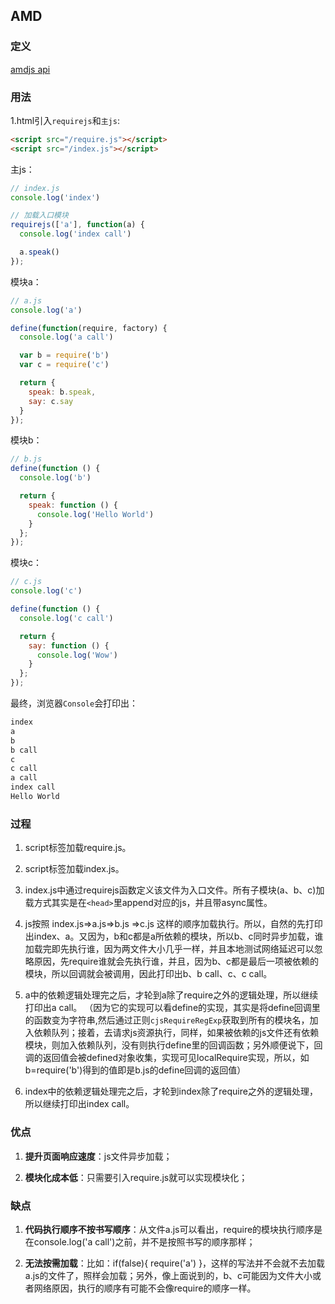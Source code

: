 AMD
---
### 定义
[amdjs api](https://github.com/amdjs/amdjs-api/blob/master/AMD.md)

### 用法
1.html引入`requirejs`和`主js`:
```html
<script src="/require.js"></script>
<script src="/index.js"></script>
```

主js：
```js
// index.js
console.log('index')

// 加载入口模块
requirejs(['a'], function(a) {
  console.log('index call')

  a.speak()
});
```

模块a：
```js
// a.js
console.log('a')

define(function(require, factory) {
  console.log('a call')

  var b = require('b')
  var c = require('c')

  return {
    speak: b.speak,
    say: c.say
  }
});
```

模块b：
```js
// b.js
define(function () {
  console.log('b')

  return {
    speak: function () {
      console.log('Hello World')
    }
  };
});
```

模块c：
```js
// c.js
console.log('c')

define(function () {
  console.log('c call')

  return {
    say: function () {
      console.log('Wow')
    }
  };
});
```

最终，浏览器`Console`会打印出：
```js
index
a
b
b call
c
c call
a call
index call
Hello World
```

### 过程
1. script标签加载require.js。
2. script标签加载index.js。
3. index.js中通过requirejs函数定义该文件为入口文件。所有子模块(a、b、c)加载方式其实是在`<head>`里append对应的js，并且带async属性。

4. js按照
index.js=>a.js=>b.js
              =>c.js
这样的顺序加载执行。所以，自然的先打印出index、a。又因为，b和c都是a所依赖的模块，所以b、c同时异步加载，谁加载完即先执行谁，因为两文件大小几乎一样，并且本地测试网络延迟可以忽略原因，先require谁就会先执行谁，并且，因为b、c都是最后一项被依赖的模块，所以回调就会被调用，因此打印出b、b call、c、c call。

5. a中的依赖逻辑处理完之后，才轮到a除了require之外的逻辑处理，所以继续打印出a call。
（因为它的实现可以看define的实现，其实是将define回调里的函数变为字符串,然后通过正则`cjsRequireRegExp`获取到所有的模块名，加入依赖队列；接着，去请求js资源执行，同样，如果被依赖的js文件还有依赖模块，则加入依赖队列，没有则执行define里的回调函数；另外顺便说下，回调的返回值会被defined对象收集，实现可见localRequire实现，所以，如b=require('b')得到的值即是b.js的define回调的返回值）

6. index中的依赖逻辑处理完之后，才轮到index除了require之外的逻辑处理，所以继续打印出index call。

### 优点
1. **提升页面响应速度**：js文件异步加载；

2. **模块化成本低**：只需要引入require.js就可以实现模块化；

### 缺点
1. **代码执行顺序不按书写顺序**：从文件a.js可以看出，require的模块执行顺序是在console.log('a call')之前，并不是按照书写的顺序那样；

2. **无法按需加载**：比如：if(false){ require('a') }，这样的写法并不会就不去加载a.js的文件了，照样会加载；另外，像上面说到的，b、c可能因为文件大小或者网络原因，执行的顺序有可能不会像require的顺序一样。